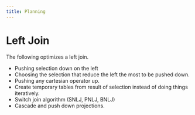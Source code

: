 ```yaml
---
title: Planning
---
```


# Left Join
The following optimizes a left join.

* Pushing selection down on the left
* Choosing the selection that reduce the left the most to be pushed down.
* Pushing any cartesian operator up.
* Create temporary tables from result of selection instead of doing things iteratively.
* Switch join algorithm (SNLJ, PNLJ, BNLJ)
* Cascade and push down projections.